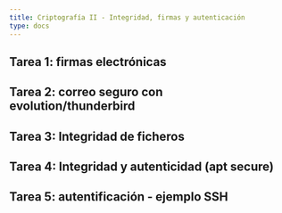 ```yaml
---
title: Criptografía II - Integridad, firmas y autenticación
type: docs
---
```

## Tarea 1: firmas electrónicas
## Tarea 2: correo seguro con evolution/thunderbird
## Tarea 3: Integridad de ficheros
## Tarea 4: Integridad y autenticidad (apt secure)
## Tarea 5: autentificación - ejemplo SSH
